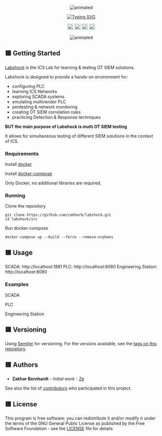 <p align="center">
  <img src="https://user-images.githubusercontent.com/101948294/216656237-a8f4f931-c9da-496e-9c65-b28c5b34caa4.png" alt="animated" />
</p>

<p align="center">

  <a href="https://git.io/typing-svg">
    <img src="https://readme-typing-svg.herokuapp.com?font=Fira+Code&weight=600&pause=1000&color=FFD709&center=true&width=435&lines=Learn+ICS+Networks+Today.;Test+OT+SIEM+Solutions.;Simulate+SCADA+and+PLCs." alt="Typing SVG" />
  </a>

<p align="center">
  <img src="https://img.shields.io/badge/version-1.0-yellow" height="20"/>
  <img src="https://img.shields.io/badge/python-3.11-yellow" height="20"/>
  <img src="https://img.shields.io/badge/fuxa-yellow" height="20"/>
  <img src="https://img.shields.io/badge/openplc-yellow" height="20"/>
</p>

<p align="center">
  <img src="https://user-images.githubusercontent.com/101948294/216656246-f32e5d5d-8346-417e-a651-c5f945a1172b.gif" alt="animated" />
</p>


## :yellow_square: Getting Started

[Labshock](https://github.com/zakharb/labshock) is the ICS Lab for learning & testing OT SIEM solutions.

Labshock is designed to provide a hands-on environment for:
- configuring PLC
- learning ICS Networks
- exploring SCADA systems
- emulating multivendor PLC
- pentesting & network monitoring
- creating OT SIEM correlation rules
- practicing Detection & Response techniques

**BUT the main purpose of Labshock is multi OT SIEM testing**

It allows for simultaneous testing of different SIEM solutions in the context of ICS.


### Requirements

Install [docker](https://www.docker.com/)

Install [docker-compose](https://docs.docker.com/compose/install/)

Only Docker, no additional libraries are required.

### Running

Clone the repository
 ```
git clone https://github.com/zakharb/labshock.git
cd labshock/src
 ```

Run docker-compose
```
docker-compose up --build --force --remove-orphans
```

## :yellow_square: Usage

SCADA: http://localhost:1881
PLC: http://localhost:8080
Engineering Station: http://localhost:8080

### Examples

SCADA

PLC

Engineering Station


## :yellow_square: Versioning

Using [SemVer](http://semver.org/) for versioning. For the versions available, see the [tags on this repository](https://github.com/zakharb/syslogen/tags). 

## :yellow_square: Authors

* **Zakhar Bernhardt** - *Initial work* - [Ze](https://www.linkedin.com/in/zakharb/)

See also the list of [contributors](https://github.com/zakharb/labshock/contributors) who participated in this project.

## :yellow_square: License

This program is free software: you can redistribute it and/or modify it under the terms of the GNU General Public License as published by the Free Software Foundation - see the [LICENSE](LICENSE) file for details

